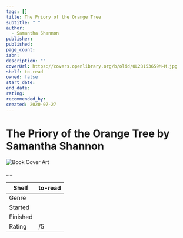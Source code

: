 ```yaml
---
tags: []
title: The Priory of the Orange Tree
subtitle: " "
author:
  - Samantha Shannon
publisher: 
published: 
page_count: 
isbn: 
description: ""
coverUrl: https://covers.openlibrary.org/b/olid/OL28153659M-M.jpg
shelf: to-read
owned: false
start_date: 
end_date: 
rating: 
recommended_by: 
created: 2020-07-27
---
```


# The Priory of the Orange Tree by Samantha Shannon

![Book Cover Art](https://covers.openlibrary.org/b/olid/OL28153659M-M.jpg)

_ _

| Shelf | to-read |
| --- | --- |
| Genre |  |
| Started |  |
| Finished |  |
| Rating | /5 |

